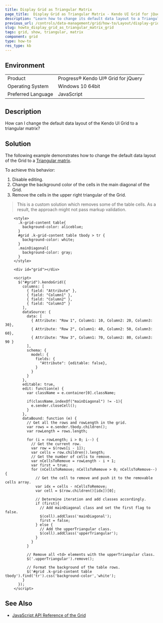 ```yaml
---
title: Display Grid as Triangular Matrix
page_title:  Display Grid as Triangular Matrix - Kendo UI Grid for jQuery
description: "Learn how to change its default data layout to a Triangular matrix in the Kendo UI Grid for jQuery."
previous_url: /controls/data-management/grid/how-to/Layout/display-grid-as-triangular-matrix
slug: howto_display_grid_as_triangular_matrix_grid
tags: grid, show, triangular, matrix
component: grid
type: how-to
res_type: kb
---
```


## Environment

<table>
 <tr>
  <td>Product</td>
  <td>Progress® Kendo UI® Grid for jQuery</td>
 </tr>
 <tr>
  <td>Operating System</td>
  <td>Windows 10 64bit</td>
 </tr>
 <tr>
  <td>Preferred Language</td>
  <td>JavaScript</td>
 </tr>
</table>

## Description

How can I change the default data layout of the Kendo UI Grid to a triangular matrix?

## Solution

The following example demonstrates how to change the default data layout of the Grid to a [Triangular matrix](https://en.wikipedia.org/wiki/Triangular_matrix).

To achieve this behavior:

1. Disable editing.
1. Change the background color of the cells in the main diagonal of the Grid.
1. Remove the cells in the upper right triangular of the Grid.

> This is a custom solution which removes some of the table cells. As a result, the approach might not pass markup validation.

```dojo
	<style>
      .k-grid-content table{
        background-color: aliceblue;
      }
      #grid .k-grid-content table tbody > tr {
        background-color: white;
      }
      .mainDiagonal{
        background-color: gray;
      }
    </style>

    <div id="grid"></div>

    <script>
      $("#grid").kendoGrid({
        columns: [
          { field: "Attribute" },
          { field: "Column1" },
          { field: "Column2" },
          { field: "Column3" }
        ],
        dataSource: {
          data: [
            { Attribute: "Row 1", Column1: 10, Column2: 20, Column3: 30},
            { Attribute: "Row 2", Column1: 40, Column2: 50, Column3: 60},
            { Attribute: "Row 3", Column1: 70, Column2: 80, Column3: 90 }
          ],
          schema: {
            model: {
              fields: {
                "Attribute": {editable: false},
              }
            }
          }
        },
        editable: true,
        edit: function(e) {
          var className = e.container[0].className;

          if(className.indexOf("mainDiagonal") != -1){
            e.sender.closeCell();
          }
        },
        dataBound: function (e) {
          // Get all the rows and rowLength in the grid.
          var rows = e.sender.tbody.children();
          var rowLength = rows.length;

          for (i = rowLength; i > 0; i--) {
            // Get the current row.
            var row = $(rows[i - 1]);
            var cells = row.children().length;
            // Get the number of cells to remove.
            var nCellsToRemove = rowLength - i + 1;
            var first = true;
            for (nCellsToRemove; nCellsToRemove > 0; nCellsToRemove--) {
              // Get the cell to remove and push it to the removable cells array.
              var idx = cells - nCellsToRemove;
              var cell = $(row.children()[idx])[0];

              // Determine iteration and add classes accordingly.
              if (first){
                // Add mainDiagonal class and set the first flag to false.
                $(cell).addClass('mainDiagonal');
                first = false;
              } else {
                // Add the upperTriangular class.
                $(cell).addClass('upperTriangular');
              }
            }
          }

          // Remove all <td> elements with the upperTriangular class.
          $('.upperTriangular').remove();

          // Format the background of the table rows.
          $('#grid .k-grid-content table tbody').find('tr').css('background-color','white');
        }
      });
    </script>
```

## See Also

* [JavaScript API Reference of the Grid](/api/javascript/ui/grid)
